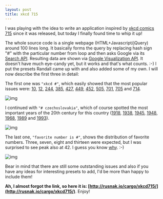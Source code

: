 ```yaml
---
layout: post
title: xkcd 715
---
```


I was playing with the idea to write an application inspired by [xkcd comics 715](http://xkcd.com/715/) since it was released, but today I finally found time to whip it up!

The whole source code is a single webpage (HTML+Javascript/jQuery) around 100 lines long. It basically forms the query by replacing hash sign "#" with the particular number from loop and then asks Google via its [Search API](http://code.google.com/apis/ajaxsearch/documentation/). Resulting data are shown via [Google Visualization API](http://code.google.com/apis/visualization/interactive_charts.html). It doesn't have much eye-candy yet, but it works and that's what counts. :-) I put the presets Randall came up with and also added some of my own. I will now describe the first three in detail:

The first one was `"xkcd #"`, which easily showed that the most popular issues were: [10](http://xkcd.com/10/), [12](http://xkcd.com/12/), [244](http://xkcd.com/244/), [385](http://xkcd.com/385/), [427](http://xkcd.com/427/), [449](http://xkcd.com/449/), [452](http://xkcd.com/452/), [505](http://xkcd.com/505/), [701](http://xkcd.com/701/), [705](http://xkcd.com/705/) and [714](http://xkcd.com/714/).

![img](/assets/xkcd715-xkcd.png)

I continued with `"# czechoslovakia"`, which of course spotted the most important years of the 20th century for this country ([1918](http://en.wikipedia.org/wiki/History_of_Czechoslovakia_(1918–1938)), [1938](http://en.wikipedia.org/wiki/German_occupation_of_Czechoslovakia), [1945](http://en.wikipedia.org/wiki/History_of_Czechoslovakia_(1945–1948)), [1948](http://en.wikipedia.org/wiki/History_of_Czechoslovakia_(1948–1989)), [1968](http://en.wikipedia.org/wiki/Prague_Spring#Invasion), [1989](http://en.wikipedia.org/wiki/Velvet_Revolution) and [1993](http://en.wikipedia.org/wiki/Dissolution_of_Czechoslovakia)).

![img](/assets/xkcd715-czechoslovakia.png)

The last one, `"favorite number is #"`, shows the distribution of favorite numbers. Three, seven, eight and thirteen were expected, but I was surprised to see peak also at 42. I guess you know [why](http://en.wikipedia.org/wiki/Phrases_from_The_Hitchhiker's_Guide_to_the_Galaxy#Answer_to_the_Ultimate_Question_of_Life.2C_the_Universe.2C_and_Everything_.2842.29). :-)

![img](/assets/xkcd715-favorite.png)

Bear in mind that there are still some outstanding issues and also if you have any ideas for interesting presets to add, I'd be more than happy to include them!

**Ah, I almost forgot the link, so here it is: [http://rusnak.io/cargo/xkcd715/](http://rusnak.io/cargo/xkcd715/)**. Enjoy!
